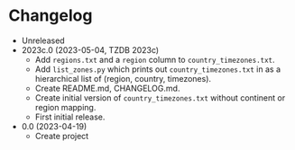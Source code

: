 # Changelog

* Unreleased
* 2023c.0 (2023-05-04, TZDB 2023c)
    * Add `regions.txt` and a `region` column to `country_timezones.txt`.
    * Add `list_zones.py` which prints out `country_timezones.txt` in as a
      hierarchical list of (region, country, timezones).
    * Create README.md, CHANGELOG.md.
    * Create initial version of `country_timezones.txt` without continent or
      region mapping.
    * First initial release.
* 0.0 (2023-04-19)
    * Create project
